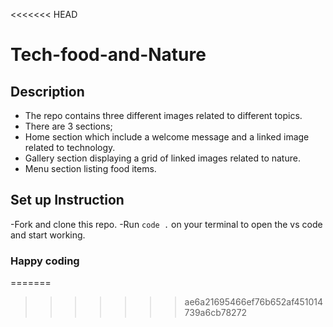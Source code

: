 <<<<<<< HEAD
# Tech-food-and-Nature
## Description
- The repo contains three different images related to different topics.
- There are 3 sections;
- Home section which include a welcome message and a linked image related to technology.
- Gallery section displaying a grid of linked images related to nature.
- Menu section listing food items.
## Set up Instruction
-Fork and clone this repo.
-Run ```code .``` on your terminal to open the vs code and start working.

### Happy coding
=======

>>>>>>> ae6a21695466ef76b652af451014739a6cb78272
